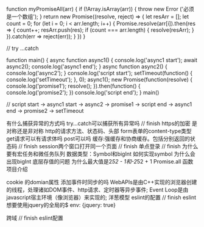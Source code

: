 function myPromiseAll(arr) {
    if (!Array.isArray(arr)) {
        throw new Error ('必须是一个数组');
    }
    return new Promise((resolve, reject) => {
        let resArr = [];
        let count = 0;
        for (let i = 0; i < arr.length; i++) {
            Promise.resolve(arr[i]).then(res => {
                count++;
                resArr.push(res);
                if (count === arr.length) {
                    resolve(resArr);
                }
            }).catch(err => reject(err));
        }
    })
}

// try ...catch








function main() {
    async function async1() {
      console.log('async1 start');
      await async2();
      console.log('async1 end');
    }
    async function async2() {
      console.log('async2');
    }
    console.log('script start');
    setTimeout(function() {
      console.log('setTimeout');
    }, 0);
    async1();
    new Promise(function(resolve) {
      console.log('promise1');
      resolve();
    }).then(function() {
      console.log('promise2');
    })
    console.log('script end');
}
main()

// script start -> async1 start -> async2 -> promise1 -> script end -> async1 end -> promise2 -> setTimeout

有什么捕获异常的方式吗
try...catch可以捕获所有异常吗 // finish
https的加密
是对称还是非对称
http的请求方法、状态码、头部
    form表单的content-type类型
    get请求可以有请求体吗
    post可以吗
缓存:强缓存和协商缓存。包括分别返回的状态码  // finish
session两个窗口打开同一个页面 // finish
单点登录 // finish
为什么要有宏任务和微任务队列
数据类型：Symbol和bigInt
  如何实现symbol
  为什么会出现bigInt
  底层存值的问题
  为什么最大值是2*52 - 1和-2*52 + 1
Promise.all
函数
项目介绍

cookie 的domian属性
添加事件时同步的吗 
    WebAPIs是由C++实现的浏览器创建的线程，处理诸如DOM事件、http请求、定时器等异步事件;
    Event Loop是由javascript宿主环境（像浏览器）来实现的;
洋葱模型
eslint的配置 // finish
eslint想要使用jquery的全局的$
  env: {jquery: true}

跨域 // finish
eslint配置

